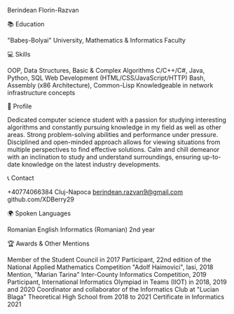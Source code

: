 Berindean Florin-Razvan

📚 Education

"Babeș-Bolyai" University, Mathematics & Informatics Faculty

💻 Skills

OOP, Data Structures, Basic & Complex Algorithms
C/C++/C#, Java, Python, SQL
Web Development (HTML/CSS/JavaScript/HTTP)
Bash, Assembly (x86 Architecture), Common-Lisp
Knowledgeable in network infrastructure concepts

🌟 Profile

Dedicated computer science student with a passion for studying interesting algorithms and constantly pursuing knowledge in my field as well as other areas. Strong problem-solving abilities and performance under pressure. Disciplined and open-minded approach allows for viewing situations from multiple perspectives to find effective solutions. Calm and chill demeanor with an inclination to study and understand surroundings, ensuring up-to-date knowledge on the latest industry developments.

📞 Contact

+40774066384
Cluj-Napoca
berindean.razvan9@gmail.com
github.com/XDBerry29

🌍 Spoken Languages

Romanian
English
Informatics (Romanian) 2nd year

🏆 Awards & Other Mentions

Member of the Student Council in 2017
Participant, 22nd edition of the National Applied Mathematics Competition "Adolf Haimovici", Iasi, 2018
Mention, "Marian Tarina" Inter-County Informatics Competition, 2019
Participant, International Informatics Olympiad in Teams (IIOT) in 2018, 2019 and 2020
Coordinator and collaborator of the Informatics Club at "Lucian Blaga" Theoretical High School from 2018 to 2021
Certificate in Informatics 2021
